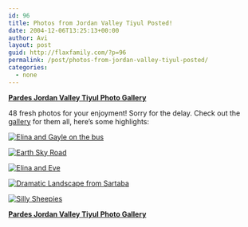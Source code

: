 ```yaml
---
id: 96
title: Photos from Jordan Valley Tiyul Posted!
date: 2004-12-06T13:25:13+00:00
author: Avi
layout: post
guid: http://flaxfamily.com/?p=96
permalink: /post/photos-from-jordan-valley-tiyul-posted/
categories:
  - none
---
```

<a href="http://flaxfamily.com/gallery/pardesjordanvalleytiyul" style="font-size: bigger; font-weight: bold;">Pardes Jordan Valley Tiyul Photo Gallery</a>

48 fresh photos for your enjoyment! Sorry for the delay. Check out the [gallery](http://flaxfamily.com/gallery/pardesjordanvalleytiyul) for them all, here&#8217;s some highlights:

[![Elina and Gayle on the bus](http://flaxfamily.com/albums/pardesjordanvalleytiyul/IMGP3214.thumb.jpg)](http://flaxfamily.com/gallery/pardesjordanvalleytiyul/IMGP3214)

[![Earth Sky Road](http://flaxfamily.com/albums/pardesjordanvalleytiyul/IMGP3218.thumb.jpg)](http://flaxfamily.com/gallery/pardesjordanvalleytiyul/IMGP3218)

[![Elina and Eve](http://flaxfamily.com/albums/pardesjordanvalleytiyul/IMGP3241.thumb.jpg)](http://flaxfamily.com/gallery/pardesjordanvalleytiyul/IMGP3241)

[![Dramatic Landscape from Sartaba](http://flaxfamily.com/albums/pardesjordanvalleytiyul/IMGP3242.thumb.jpg)](http://flaxfamily.com/gallery/pardesjordanvalleytiyul/IMGP3242)

[![Silly Sheepies](http://flaxfamily.com/albums/pardesjordanvalleytiyul/IMGP3325.thumb.jpg)](http://flaxfamily.com/gallery/pardesjordanvalleytiyul/IMGP3325)

<a href="http://flaxfamily.com/gallery/pardesjordanvalleytiyul" style="font-size: bigger; font-weight: bold;">Pardes Jordan Valley Tiyul Photo Gallery</a>
